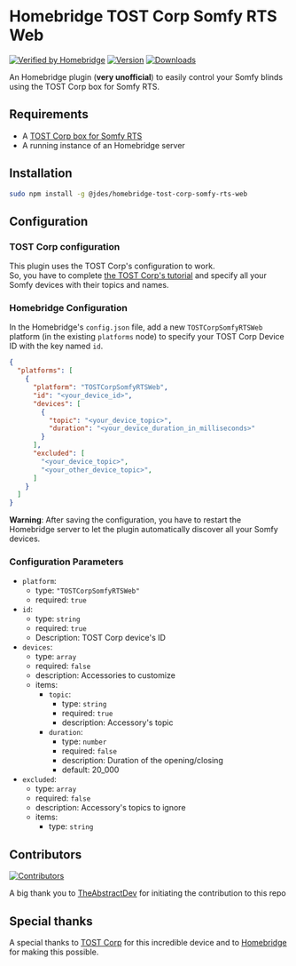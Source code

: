 # Homebridge TOST Corp Somfy RTS Web

[![Verified by Homebridge](https://badgen.net/badge/homebridge/verified/purple)](https://github.com/homebridge/homebridge/wiki/Verified-Plugins)
[![Version](https://badgen.net/npm/v/@jdes/homebridge-tost-corp-somfy-rts-web/latest?icon=npm&label)](https://www.npmjs.com/package/@jdes/homebridge-tost-corp-somfy-rts-web)
[![Downloads](https://badgen.net/npm/dt/@jdes/homebridge-tost-corp-somfy-rts-web/latest?label=downloads)](https://www.npmjs.com/package/@jdes/homebridge-tost-corp-somfy-rts-web)

An Homebridge plugin (**very unofficial**) to easily control your Somfy blinds using the TOST Corp box for Somfy RTS.

## Requirements

- A [TOST Corp box for Somfy RTS](https://www.tostcorp.com/boxsomfyrts)
- A running instance of an Homebridge server


## Installation

```bash
sudo npm install -g @jdes/homebridge-tost-corp-somfy-rts-web
```

## Configuration

### TOST Corp configuration

This plugin uses the TOST Corp's configuration to work.  
So, you have to complete [the TOST Corp's tutorial](https://www.tostcorp.com/plug-and-play) and specify all your Somfy devices with their topics and names.

### Homebridge Configuration

In the Homebridge's `config.json` file, add a new  `TOSTCorpSomfyRTSWeb` platform (in the existing `platforms` node) to specify your TOST Corp Device ID with the key named `id`.

```json
{
  "platforms": [
    {
      "platform": "TOSTCorpSomfyRTSWeb",
      "id": "<your_device_id>",
      "devices": [
        {
          "topic": "<your_device_topic>",
          "duration": "<your_device_duration_in_milliseconds>"
        }
      ],
      "excluded": [
        "<your_device_topic>",
        "<your_other_device_topic>",
      ]
    }
  ]
}
```

**Warning**: After saving the configuration, you have to restart the Homebridge server to let the plugin automatically discover all your Somfy devices.

### Configuration Parameters

- `platform`:
  - type: `"TOSTCorpSomfyRTSWeb"`
  - required: `true`
- `id`:
  - type: `string`
  - required: `true`
  - Description: TOST Corp device's ID
- `devices`:
  - type: `array`
  - required: `false`
  - description: Accessories to customize
  - items:
    - `topic`: 
      - type: `string`
      - required: `true`
      - description: Accessory's topic
    - `duration`: 
      - type: `number`
      - required: `false`
      - description: Duration of the opening/closing
      - default: 20_000
- `excluded`:
  - type: `array`
  - required: `false`
  - description: Accessory's topics to ignore
  - items:
    - type: `string`




## Contributors

[![Contributors](https://contrib.rocks/image?repo=jeandesravines/homebridge-tost-corp-somfy-rts-web)](https://github.com/jeandesravines/homebridge-tost-corp-somfy-rts-web/graphs/contributors)
  
A big thank you to [TheAbstractDev](https://github.com/TheAbstractDev) for initiating the contribution to this repo

## Special thanks

A special thanks to [TOST Corp](https://www.tostcorp.com/boxsomfyrts) for this incredible device and to [Homebridge](https://github.com/homebridge/homebridge) for making this possible.